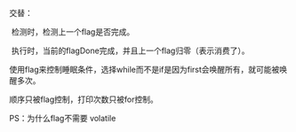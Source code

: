 交替：

​	检测时，检测上一个flag是否完成。

​	执行时，当前的flagDone完成，并且上一个flag归零（表示消费了）。

使用flag来控制睡眠条件，选择while而不是if是因为first会唤醒所有，就可能被唤醒多次。

顺序只被flag控制，打印次数只被for控制。


PS：为什么flag不需要 volatile